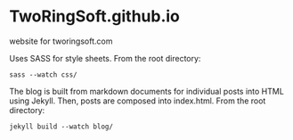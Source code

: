 # TwoRingSoft.github.io
website for tworingsoft.com

Uses SASS for style sheets. From the root directory:
	
	sass --watch css/
	
The blog is built from markdown documents for individual posts into HTML using Jekyll. Then, posts are composed into index.html. From the root directory:

	jekyll build --watch blog/